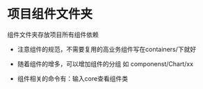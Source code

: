 

# 项目组件文件夹

组件文件夹存放项目所有组件依赖

* 注意组件的规范，不需要复用的高业务组件写在containers/下就好

* 随着组件的增多，可以增加组件的分组 如 componenst/Chart/xx

* 组件相关的命令有：输入core查看组件类
